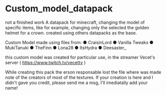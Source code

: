 # Custom_model_datapack
not a finished work
A datapack for minecraft, changing the model of specific items, like for example, changing only the selected the golden helmet for a crown. created using others datapacks as the base.


Custom Model made using files from: 
● CraisinLord
● Vanilla Tweaks
● MukiTanuki
● TheFinn
● Lona28
● ItsHydra
● Deesaster_

this custom model was created for particular use, in the streamer Vecet's server ( https://www.twitch.tv/vecettv )

While creating this pack the erson responsable lost the file where was made note of the creators of most of the textures.
If your creation is here and I didn't gave you credit, please send me a msg, I'll imediatally add your name!

